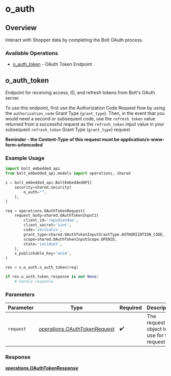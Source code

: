 # o_auth

## Overview

Interact with Shopper data by completing the Bolt OAuth process.


### Available Operations

* [o_auth_token](#o_auth_token) - OAuth Token Endpoint

## o_auth_token

Endpoint for receiving access, ID, and refresh tokens from Bolt's OAuth server. 

To use this endpoint, first use the Authorization Code Request flow by using the `authorization_code` Grant Type (`grant_type`). Then, in the event that you would need a second or subsequent code, use the `refresh_token` value returned from a successful request as the `refresh_token` input value in your subsequent `refresh_token` Grant Type (`grant_type`) request.

 **Reminder - the Content-Type of this request must be application/x-www-form-urlencoded**


### Example Usage

```python
import bolt_embedded_api
from bolt_embedded_api.models import operations, shared

s = bolt_embedded_api.BoltEmbeddedAPI(
    security=shared.Security(
        o_auth="",
    ),
)

req = operations.OAuthTokenRequest(
    request_body=shared.OAuthTokenInput2(
        client_id='repudiandae',
        client_secret='sint',
        code='veritatis',
        grant_type=shared.OAuthTokenInputGrantType.AUTHORIZATION_CODE,
        scope=shared.OAuthTokenInputScope.OPENID,
        state='incidunt',
    ),
    x_publishable_key='enim',
)

res = s.o_auth.o_auth_token(req)

if res.o_auth_token_response is not None:
    # handle response
```

### Parameters

| Parameter                                                                    | Type                                                                         | Required                                                                     | Description                                                                  |
| ---------------------------------------------------------------------------- | ---------------------------------------------------------------------------- | ---------------------------------------------------------------------------- | ---------------------------------------------------------------------------- |
| `request`                                                                    | [operations.OAuthTokenRequest](../../models/operations/oauthtokenrequest.md) | :heavy_check_mark:                                                           | The request object to use for the request.                                   |


### Response

**[operations.OAuthTokenResponse](../../models/operations/oauthtokenresponse.md)**

